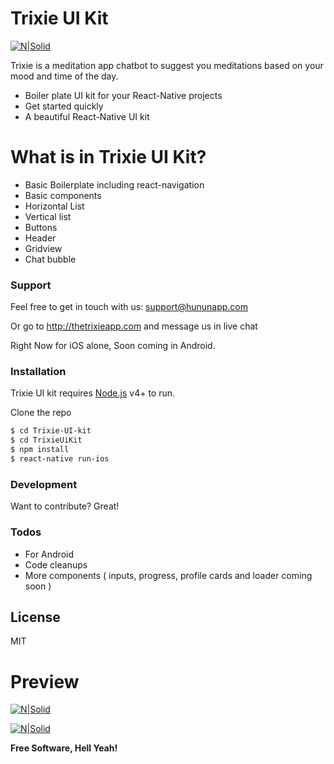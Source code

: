 # Trixie UI Kit

[![N|Solid](http://thetrixieapp.com/img/hunun-logo-text.png)](http://thetrixieapp.com)

Trixie is a meditation app chatbot to suggest you meditations based on your mood and time of the day.

  - Boiler plate UI kit for your React-Native projects
  - Get started quickly
  - A beautiful React-Native UI kit

# What is in Trixie UI Kit?

  - Basic Boilerplate including react-navigation
  - Basic components 
  - Horizontal List
  - Vertical list
  - Buttons
  - Header
  - Gridview
  - Chat bubble


### Support

Feel free to get in touch with us: support@hununapp.com

Or go to http://thetrixieapp.com and message us in live chat

Right Now for iOS alone, Soon coming in Android.

### Installation

Trixie UI kit requires [Node.js](https://nodejs.org/) v4+ to run.

Clone the repo

```sh
$ cd Trixie-UI-kit
$ cd TrixieUiKit
$ npm install
$ react-native run-ios
```

### Development

Want to contribute? Great!


### Todos

 - For Android
 - Code cleanups
 - More components ( inputs, progress, profile cards and loader coming soon )

License
----

MIT


# Preview
[![N|Solid](https://s3-us-west-2.amazonaws.com/trixie-public/screen.png)](http://thetrixieapp.com)

[![N|Solid](https://s3-us-west-2.amazonaws.com/trixie-public/trixie-screen-2.png)](http://thetrixieapp.com)


**Free Software, Hell Yeah!**
